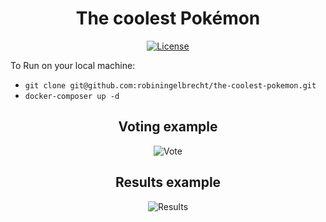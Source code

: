 <h1 align="center">The coolest Pokémon</h1>

<p align="center">
<a href="https://github.com/robiningelbrecht/the-coolest-pokemon/blob/master/LICENSE"><img src="https://img.shields.io/github/license/robiningelbrecht/the-coolest-pokemon?color=428f7e&logo=open%20source%20initiative&logoColor=white" alt="License"></a>
</p>

To Run on your local machine:

* `git clone git@github.com:robiningelbrecht/the-coolest-pokemon.git`
* `docker-composer up -d`

<h2 align="center">Voting example</h2>
<p align="center">
  <img src="https://github.com/robiningelbrecht/the-coolest-pokemon/raw/master/readme/vote.png" alt="Vote">
</p>

<h2 align="center">Results example</h2>
<p align="center">
  <img src="https://github.com/robiningelbrecht/the-coolest-pokemon/raw/master/readme/results.png" alt="Results">
</p>
